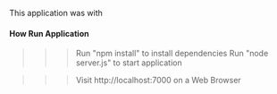 This application was with


#### How Run Application
>>> Run "npm install" to install dependencies
>>> Run "node server.js" to start application

>>> Visit http://localhost:7000 on a Web Browser